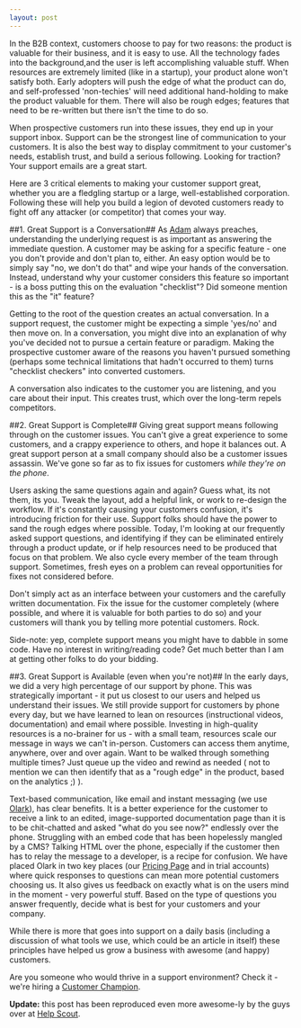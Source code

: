 ```yaml
---
layout: post
---
```


In the B2B context, customers choose to pay for two reasons: the product is valuable for their business, and it is easy to use. All the technology fades into the background,and the user is left accomplishing valuable stuff. When resources are extremely limited (like in a startup), your product alone won't satisfy both. Early adopters will push the edge of what the product can do, and self-professed 'non-techies' will need additional hand-holding to make the product valuable for them. There will also be rough edges; features that need to be re-written but there isn't the time to do so. 

When prospective customers run into these issues, they end up in your support inbox. Support can be the strongest line of communication to your customers. It is also the best way to display commitment to your customer's needs, establish trust, and build a serious following. Looking for traction? Your support emails are a great start.

Here are 3 critical elements to making your customer support great, whether you are a fledgling startup or a large, well-established corporation. Following these will help you build a legion of devoted customers ready to fight off any attacker (or competitor) that comes your way.


##1. Great Support is a Conversation##
As [Adam]("https://twitter.com/#!/adamzais") always preaches, understanding the underlying request is as important as answering the immediate question. A customer may be asking for a specific feature - one you don't provide and don't plan to, either. An easy option would be to simply say "no, we don't do that" and wipe your hands of the conversation. Instead, understand why your customer considers this feature so important - is a boss putting this on the evaluation "checklist"? Did someone mention this as the "it" feature?

Getting to the root of the question creates an actual conversation. In a support request, the customer might be expecting a simple 'yes/no' and then move on. In a conversation, you might dive into an explanation of why you've decided not to pursue a certain feature or paradigm. Making the prospective customer aware of the reasons you haven't pursued something (perhaps some technical limitations that hadn't occurred to them) turns "checklist checkers" into converted customers. 

A conversation also indicates to the customer you are listening, and you care about their input. This creates trust, which over the long-term repels competitors.


##2. Great Support is Complete##
Giving great support means following through on the customer issues. You can't give a great experience to some customers, and a crappy experience to others, and hope it balances out. A great support person at a small company should also be a customer issues assassin. We've gone so far as to fix issues for customers *while they're on the phone*.

Users asking the same questions again and again? Guess what, its not them, its you. Tweak the layout, add a helpful link, or work to re-design the workflow. If it's constantly causing your customers confusion, it's introducing friction for their use. Support folks should have the power to sand the rough edges where possible. Today, I'm looking at our frequently asked support questions, and identifying if they can be eliminated entirely through a product update, or if help resources need to be produced that focus on that problem. We also cycle every member of the team through support. Sometimes, fresh eyes on a problem can reveal opportunities for fixes not considered before.

Don't simply act as an interface between your customers and the carefully written documentation. Fix the issue for the customer completely (where possible, and where it is valuable for both parties to do so) and your customers will thank you by telling more potential customers. Rock.

Side-note: yep, complete support means you might have to dabble in some code. Have no interest in writing/reading code? Get much better than I am at getting other folks to do your bidding. 


##3. Great Support is Available (even when you're not)##
In the early days, we did a very high percentage of our support by phone. This was strategically important - it put us closest to our users and helped us understand their issues. We still provide support for customers by phone every day, but we have learned to lean on resources (instructional videos, documentation) and email where possible. 
Investing in high-quality resources is a no-brainer for us - with a small team, resources scale our message in ways we can't in-person. Customers can access them anytime, anywhere, over and over again. Want to be walked through something multiple times? Just queue up the video and rewind as needed ( not to mention we can then identify that as a "rough edge" in the product, based on the analytics ;) ). 

Text-based communication, like email and instant messaging (we use [Olark]("http://olark.com")), has clear benefits. It is a better experience for the customer to receive a link to an edited, image-supported documentation page than it is to be chit-chatted and asked "what do you see now?" endlessly over the phone. Struggling with an embed code that has been hopelessly mangled by a CMS? Talking HTML over the phone, especially if the customer then has to relay the message to a developer, is a recipe for confusion. We have placed Olark in two key places (our [Pricing Page]("http://wistia.com/pricing") and in trial accounts) where quick responses to questions can mean more potential customers choosing us. It also gives us feedback on exactly what is on the users mind in the moment - very powerful stuff. Based on the type of questions you answer frequently, decide what is best for your customers and your company.

While there is more that goes into support on a daily basis (including a discussion of what tools we use, which could be an article in itself) these principles have helped us grow a business with awesome (and happy) customers.


Are you someone who would thrive in a support environment? Check it - we're hiring a [Customer Champion]( "http://wistia.theresumator.com/apply/kfxfXl/Customer-Champion-Apprentice.html" ).

**Update:** this post has been reproduced even more awesome-ly by the guys over at [Help Scout]( "https://www.helpscout.net/blog/three-elements-of-transcendent-customer-support/" ).
